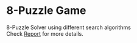 # 8-Puzzle Game
8-Puzzle Solver using different search algorithms   
Check [Report](https://github.com/seifgneedy/8-Puzzle/blob/master/AI%20Report.pdf) for more details.

